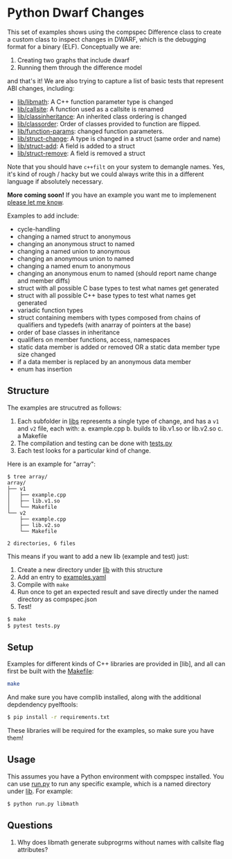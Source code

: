 # Python Dwarf Changes

This set of examples shows using the compspec Difference class to create a custom
class to inspect changes in DWARF, which is the debugging format for a binary (ELF).
Conceptually we are:

1. Creating two graphs that include dwarf
2. Running them through the difference model

and that's it! We are also trying to capture a list of basic tests that represent
ABI changes, including:

 - [lib/libmath](lib/libmath): A C++ function parameter type is changed
 - [lib/callsite](lib/callsite): A function used as a callsite is renamed
 - [lib/classinheritance](lib/classinheritance): An inherited class ordering is changed
 - [lib/classorder](lib/classorder): Order of classes provided to function are flipped.
 - [lib/function-params](lib/function-params): changed function parameters.
 - [lib/struct-change](lib/struct-change): A type is changed in a struct (same order and name)
 - [lib/struct-add](lib/struct-add): A field is added to a struct
 - [lib/struct-remove](lib/struct-remove): A field is removed a struct

Note that you should have `c++filt` on your system to demangle names.
Yes, it's kind of rough / hacky but we could always write this in a different
language if absolutely necessary.

**More coming soon!** If you have an example you want me to implemenent [please let me know](https://github.com/compspec/compspec/issuess).

Examples to add include:

 - cycle-handling
 - changing a named struct to anonymous
 - changing an anonymous struct to named
 - changing a named union to anonymous
 - changing an anonymous union to named
 - changing a named enum to anonymous
 - changing an anonymous enum to named (should report name change and member diffs)
 - struct with all possible C base types to test what names get generated
 - struct with all possible C++ base types to test what names get generated
 - variadic function types
 - struct containing members with types composed from chains of qualifiers and typedefs (with anarray of pointers at the base)
 - order of base classes in inheritance
 - qualifiers on member functions, access, namespaces
 - static data member is added or removed OR a static data member type size changed
 - if a data member is replaced by an anonymous data member
 - enum has insertion

## Structure

The examples are strucutred as follows:

1. Each subfolder in [libs](lib) represents a single type of change, and has a `v1` and `v2` file, each with:
  a. example.cpp
  b. builds to lib.v1.so or lib.v2.so
  c. a Makefile
2. The compilation and testing can be done with [tests.py](tests.py)
3. Each test looks for a particular kind of change.

Here is an example for "array":

```
$ tree array/
array/
├── v1
│   ├── example.cpp
│   ├── lib.v1.so
│   └── Makefile
└── v2
    ├── example.cpp
    ├── lib.v2.so
    └── Makefile

2 directories, 6 files
```

This means if you want to add a new lib (example and test) just:

1. Create a new directory under [lib](lib) with this structure
2. Add an entry to [examples.yaml](examples.yaml)
3. Compile with `make`
4. Run once to get an expected result and save directly under the named directory as compspec.json
4. Test!

```bash
$ make
$ pytest tests.py
```

## Setup

Examples for different kinds of C++ libraries are provided in [lib], and all can
first be built with the [Makefile](Makefile):

```bash
make
```

And make sure you have complib installed, along with the additional depdendency
pyelftools:

```bash
$ pip install -r requirements.txt
```

These libraries will be required for the examples, so make sure you have them!

## Usage

This assumes you have a Python environment with compspec installed.
You can use [run.py](run.py) to run any specific example, which is a named
directory under [lib](lib). For example:


```bash
$ python run.py libmath
```

## Questions

1. Why does libmath generate subprogrms without names with callsite flag attributes?

